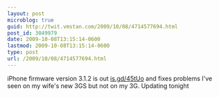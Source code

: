 ```yaml
---
layout: post
microblog: true
guid: http://twit.vmstan.com/2009/10/08/4714577694.html
post_id: 3049979
date: 2009-10-08T13:15:14-0600
lastmod: 2009-10-08T13:15:14-0600
type: post
url: /2009/10/08/4714577694.html
---
```

iPhone firmware version 3.1.2 is out [is.gd/45tUo](http://is.gd/45tUo) and fixes problems I've seen on my wife's new 3GS but not on my 3G. Updating tonight
